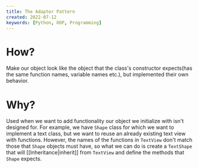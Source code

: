 ```yaml
---
title: The Adapter Pattern
created: 2022-07-12
keywords: [Python, OOP, Programming]
---
```


# How?

Make our object look like the object that the class's constructor expects(has the same function names, variable names etc.), but implemented their own behavior.


# Why?

Used when we want to add functionality our object we initialize with isn't designed for.
For example, we have `Shape` class for which we want to implement a text class, but we want to reuse an already existing text view with functions. However, the names of the functions in `TextView` don't match those that `Shape` objects must have, so what we can do is create a `TextShape` that will [[Inheritance|inherit]] from `TextView` and define the methods that `Shape` expects.
